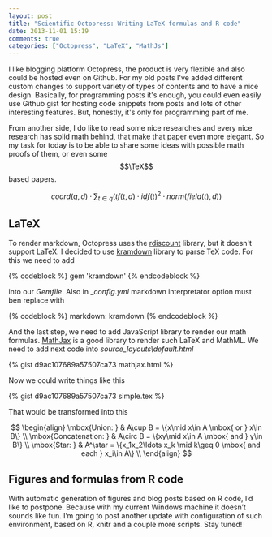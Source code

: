 ```yaml
---
layout: post
title: "Scientific Octopress: Writing LaTeX formulas and R code"
date: 2013-11-01 15:19
comments: true
categories: ["Octopress", "LaTeX", "MathJs"]
---
```


I like blogging platform Octopress, the product is very flexible and also could be hosted even on Github.
For my old posts I've added different custom changes to support variety of types of contents and to have a nice design.
Basically, for programming posts it's enough, you could even easily use Github gist for hosting code snippets from posts
and lots of other interesting features. But, honestly, it's only for programming part of me.

From another side, I do like to read some nice researches and every nice research has solid math behind, that make that
paper even more elegant. So my task for today is to be able to share some ideas with possible math proofs of them, or even some $$\TeX$$ based
papers.

$$
{coord}(q,d) \cdot \sum_{ t \in q}
\left ( {tf}(t,d) \cdot {idf}(t)^2 \cdot {norm}({field}(t),d) \right )
$$

<!--more-->

LaTeX
--------------
To render markdown, Octopress uses the [rdiscount](https://github.com/davidfstr/rdiscount) library, but it doesn't support LaTeX.
I decided to use [kramdown](http://kramdown.rubyforge.org/) library to parse TeX code. For this we need to add

{% codeblock %}
gem 'kramdown'
{% endcodeblock %}

into our _Gemfile_. Also in __config.yml_ markdown interpretator option must ben replace with

{% codeblock %}
markdown: kramdown
{% endcodeblock %}

And the last step, we need to add JavaScript library to render our math formulas. [MathJax](http://www.mathjax.org/) is a good library to render such LaTeX and MathML. We need to add next code into _source\_layouts\default.html_

{% gist d9ac107689a57507ca73 mathjax.html %}

Now we could write things like this

{% gist d9ac107689a57507ca73 simple.tex %}

That would be transformed into this

$$
\begin{align}
\mbox{Union: } & A\cup B = \{x\mid x\in A \mbox{ or } x\in B\} \\
\mbox{Concatenation: } & A\circ B  = \{xy\mid x\in A \mbox{ and } y\in B\} \\
\mbox{Star: } & A^\star  = \{x_1x_2\ldots x_k \mid  k\geq 0 \mbox{ and each } x_i\in A\} \\
\end{align}
$$


Figures and formulas from R code
--------------
With automatic generation of figures and blog posts based on R code, I’d like to postpone. Because with my current Windows machine it doesn’t sounds like fun. I’m going to post another update with configuration of such environment, based on R, knitr and a couple more scripts. Stay tuned!